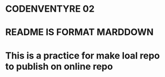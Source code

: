 # CODENVENTYRE 02
# README IS FORMAT MARDDOWN
# This is a practice for make loal repo to publish on online repo
